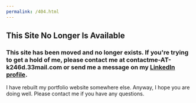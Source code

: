 ```yaml
---
permalink: /404.html
---
```

## This Site No Longer Is Available

### This site has been moved and no longer exists. If you're trying to get a hold of me, please contact me at contactme-AT-k246d.33mail.com or send me a message on my <a href="https://linkedin.com/ktdockins">LinkedIn profile</a>.

I have rebuilt my portfolio website somewhere else. Anyway, I hope you are doing well. Please contact me if you have any questions.
